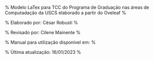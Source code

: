 % Modelo LaTex para TCC do Programa de Graduação nas áreas de Computadação da USCS elaborado a partir do Oveleaf % 

% Elaborado por: César Robusti %

% Revisado por: Cilene Mainente %

% Manual para utilização disponível em: %

% Última atualização: 16/01/2023 %
